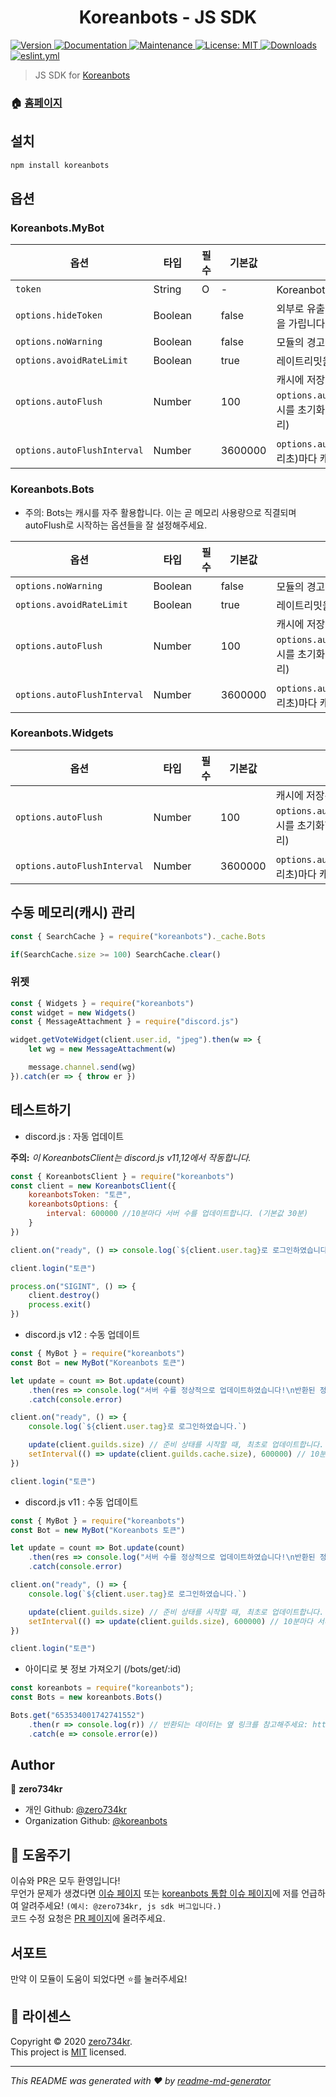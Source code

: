 <h1 align="center">Koreanbots - JS SDK</h1>
<p>
  <a href="https://www.npmjs.com/package/koreanbots" target="_blank">
    <img alt="Version" src="https://img.shields.io/npm/v/koreanbots.svg">
  </a>
  <a href="https://github.com/koreanbots/js-sdk#readme" target="_blank">
    <img alt="Documentation" src="https://img.shields.io/badge/documentation-yes-brightgreen.svg" />
  </a>
  <a href="https://github.com/koreanbots/js-sdk/graphs/commit-activity" target="_blank">
    <img alt="Maintenance" src="https://img.shields.io/badge/Maintained%3F-yes-green.svg" />
  </a>
  <a href="https://github.com/koreanbots/js-sdk/blob/master/LICENSE" target="_blank">
    <img alt="License: MIT" src="https://img.shields.io/github/license/koreanbots/js-sdk" />
  </a>
  <a href="https://npmcharts.com/compare/koreanbots?minimal=true" target="_blank">
    <img alt="Downloads" src="https://img.shields.io/npm/dm/koreanbots.svg">
  </a>
  <a href="https://github.com/koreanbots/js-sdk/blob/master/.github/workflows/eslint.yml" target="_blank">
    <img alt="eslint.yml" src="https://github.com/koreanbots/js-sdk/workflows/.github/workflows/eslint.yml/badge.svg">
  </a>
</p>

> JS SDK for <a href="https://koreanbots.dev">Koreanbots</a>

### 🏠 [홈페이지](https://koreanbots.dev)

## 설치

```sh
npm install koreanbots
```

## 옵션 

### Koreanbots.MyBot

| 옵션                         | 타입         | 필수  | 기본값      | 설명                                                                         |
|-----------------------------|-------------|-----|------------|----------------------------------------------------------------------------|
| `token`                     | String      |  O  |      -     | Koreanbots의 토큰                                                            |
| `options.hideToken`         | Boolean     |     |    false   | 외부로 유출될수 있는 this.token을 가립니다.                                         |
| `options.noWarning`         | Boolean     |     |    false   | 모듈의 경고 알림을 끕니다                                                         |
| `options.avoidRateLimit`    | Boolean     |     |    true    | 레이트리밋을 최대한 피합니다                                                       |
| `options.autoFlush`         | Number      |     |    100     | 캐시에 저장된 데이터 수가 `options.autoFlush`를 넘을시 캐시를 초기화합니다. (자동 캐시 관리) |
| `options.autoFlushInterval` | Number      |     |  3600000   | `options.autoFlushInterval`(밀리초)마다 캐시를 관리합니다                          |

### Koreanbots.Bots

* 주의: Bots는 캐시를 자주 활용합니다. 이는 곧 메모리 사용량으로 직결되며 autoFlush로 시작하는 옵션들을 잘 설정해주세요.

| 옵션                         | 타입         | 필수  | 기본값       | 설명                                                                        |
|-----------------------------|-------------|-----|------------|----------------------------------------------------------------------------|
| `options.noWarning`         | Boolean     |     |    false   | 모듈의 경고 알림을 끕니다                                                         |
| `options.avoidRateLimit`    | Boolean     |     |    true    | 레이트리밋을 최대한 피합니다                                                       |
| `options.autoFlush`         | Number      |     |    100     | 캐시에 저장된 데이터 수가 `options.autoFlush`를 넘을시 캐시를 초기화합니다. (자동 캐시 관리) |
| `options.autoFlushInterval` | Number      |     |  3600000   | `options.autoFlushInterval`(밀리초)마다 캐시를 관리합니다                          |

### Koreanbots.Widgets

| 옵션                         | 타입         | 필수  | 기본값       | 설명                                                                        |
|-----------------------------|-------------|-----|------------|----------------------------------------------------------------------------|
| `options.autoFlush`         | Number      |     |    100     | 캐시에 저장된 데이터 수가 `options.autoFlush`를 넘을시 캐시를 초기화합니다. (자동 캐시 관리) |
| `options.autoFlushInterval` | Number      |     |  3600000   | `options.autoFlushInterval`(밀리초)마다 캐시를 관리합니다                          |

## 수동 메모리(캐시) 관리

```js
const { SearchCache } = require("koreanbots")._cache.Bots

if(SearchCache.size >= 100) SearchCache.clear()
```

### 위젯 

```js
const { Widgets } = require("koreanbots")
const widget = new Widgets()
const { MessageAttachment } = require("discord.js")

widget.getVoteWidget(client.user.id, "jpeg").then(w => {
    let wg = new MessageAttachment(w)

    message.channel.send(wg)
}).catch(er => { throw er })
```

## 테스트하기

- discord.js : 자동 업데이트 

**주의:** *이 KoreanbotsClient는 discord.js v11,12에서 작동합니다.*
```js
const { KoreanbotsClient } = require("koreanbots")
const client = new KoreanbotsClient({
    koreanbotsToken: "토큰",
    koreanbotsOptions: {
        interval: 600000 //10분마다 서버 수를 업데이트합니다. (기본값 30분)
    }
})

client.on("ready", () => console.log(`${client.user.tag}로 로그인하였습니다.`))

client.login("토큰")

process.on("SIGINT", () => {
    client.destroy()
    process.exit()
})
```

- discord.js v12 : 수동 업데이트
```js
const { MyBot } = require("koreanbots")
const Bot = new MyBot("Koreanbots 토큰")

let update = count => Bot.update(count) 
    .then(res => console.log("서버 수를 정상적으로 업데이트하였습니다!\n반환된 정보:" + JSON.stringify(res)))
    .catch(console.error)

client.on("ready", () => {
    console.log(`${client.user.tag}로 로그인하였습니다.`)

    update(client.guilds.size) // 준비 상태를 시작할 때, 최초로 업데이트합니다.
    setInterval(() => update(client.guilds.cache.size), 600000) // 10분마다 서버 수를 업데이트합니다.
})

client.login("토큰")
```

- discord.js v11 : 수동 업데이트
```js
const { MyBot } = require("koreanbots")
const Bot = new MyBot("Koreanbots 토큰")

let update = count => Bot.update(count) 
    .then(res => console.log("서버 수를 정상적으로 업데이트하였습니다!\n반환된 정보:" + JSON.stringify(res)))
    .catch(console.error)

client.on("ready", () => {
    console.log(`${client.user.tag}로 로그인하였습니다.`)

    update(client.guilds.size) // 준비 상태를 시작할 때, 최초로 업데이트합니다.
    setInterval(() => update(client.guilds.size), 600000) // 10분마다 서버 수를 업데이트합니다.
})

client.login("토큰")
```

- 아이디로 봇 정보 가져오기 (/bots/get/:id)
```js
const koreanbots = require("koreanbots");
const Bots = new koreanbots.Bots()

Bots.get("653534001742741552")
    .then(r => console.log(r)) // 반환되는 데이터는 옆 링크를 참고해주세요: https://koreanbots.dev/js-sdk/interfaces/_types_.getbyid.html
    .catch(e => console.error(e))
```

## Author

👤 **zero734kr**

* 개인 Github: [@zero734kr](https://github.com/zero734kr)
* Organization Github: [@koreanbots](https://github.com/koreanbots)

## 🤝 도움주기

이슈와 PR은 모두 환영입니다!<br>
무언가 문제가 생겼다면 [이슈 페이지](https://github.com/koreanbots/js-sdk/issues) 또는 [koreanbots 통합 이슈 페이지](https://github.com/koreanbots/koreanbots)에 저를 언급하여 알려주세요! ``(예시: @zero734kr, js sdk 버그입니다.)``<br>
코드 수정 요청은 [PR 페이지](https://github.com/koreanbots/js-sdk/pulls)에 올려주세요.

## 서포트

만약 이 모듈이 도움이 되었다면 ⭐️를 눌러주세요!

## 📝 라이센스

Copyright © 2020 [zero734kr](https://github.com/koreanbots).<br />
This project is [MIT](https://github.com/koreanbots/js-sdk/blob/master/LICENSE) licensed.

***
_This README was generated with ❤️ by [readme-md-generator](https://github.com/kefranabg/readme-md-generator)_

